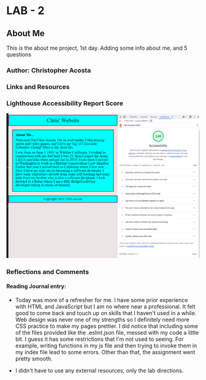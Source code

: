 # LAB - 2

## About Me

This is the about me project, 1st day. Adding some info about me, and 5 questions

### Author: Christopher Acosta

### Links and Resources

### Lighthouse Accessibility Report Score

  ![Lighthouse Score](images/Capture000.PNG)

### Reflections and Comments

#### Reading Journal entry:

* Today was more of a refresher for me. I have some prior experience with HTML and JavaScript but I am no where near a professional. It felt good to come back and touch up on skills that I haven't used in a while. Web design was never one of my strengths so I definitely need more CSS practice to make my pages prettier. I did notice that including some of the files provided like the .eslint.json file, messed with my code a little bit. I guess it has some restrictions that I'm not used to seeing. For example, writing functions in my js file and then trying to invoke them in my index file lead to some errors. Other than that, the assignment went pretty smooth.

* I didn't have to use any external resources, only the lab directions.
